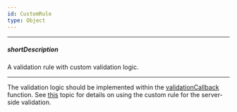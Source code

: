```yaml
---
id: CustomRule
type: Object
---
```

---
##### shortDescription
A validation rule with custom validation logic.

---
The validation logic should be implemented within the [validationCallback](/api-reference/10%20UI%20Widgets/dxValidator/8%20Validation%20Rules/CustomRule/validationCallback.md '/Documentation/ApiReference/UI_Widgets/dxValidator/Validation_Rules/CustomRule/#validationCallback') function. See [this](/concepts/05%20Widgets/zz%20Common/05%20UI%20Widgets/20%20Data%20Validation/40%20Server-Side%20Validation.md '/Documentation/Guide/Widgets/Common/UI_Widgets/Data_Validation/#Server-Side_Validation') topic for details on using the custom rule for the server-side validation.